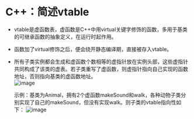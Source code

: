 # C++：简述vtable
- vtable是虚函数表，虚函数是C++中用virtual关键字修饰的函数，多用于基类的可继承函数的抽象定义，在运行时起作用。  
- 函数加了virtual修饰之后，便会绕开静态编译期，直接被存入vtable。
- 所有子类实例都会生成和虚函数个数相等的虚指针放在实例头部，这些虚指针共同构成了该类的虚表。若子类重写了虚函数，则虚指针指向自己实现的函数地址，否则指向基类的虚函数地址。  
![image](https://user-images.githubusercontent.com/10019865/155893985-fa529454-91f2-4da0-87c7-7449599aed4e.png)
    
  示例：基类为Animal，拥有2个虚函数makeSound和walk，各种动物子类分别实现了自己的makeSound，但没有实现walk。则子类的vtable指向性如下：
  ![image](https://user-images.githubusercontent.com/10019865/155894087-d396cfca-8088-4c8f-ac18-b24a8251f177.png)


